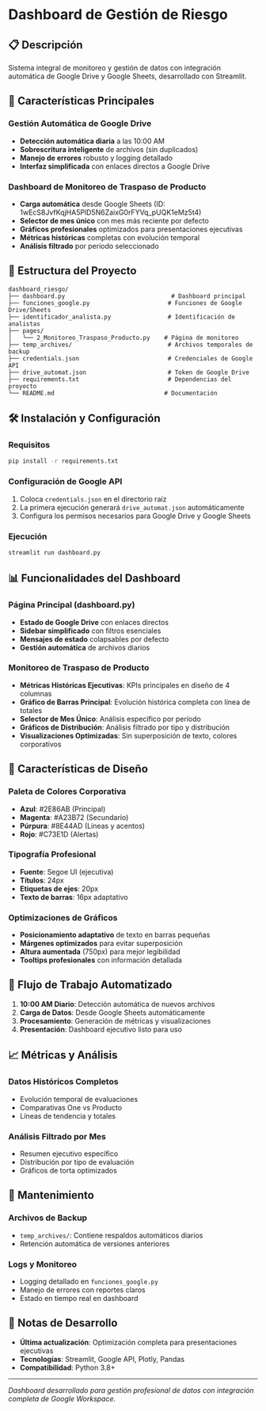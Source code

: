 # Dashboard de Gestión de Riesgo

## 📋 Descripción
Sistema integral de monitoreo y gestión de datos con integración automática de Google Drive y Google Sheets, desarrollado con Streamlit.

## 🚀 Características Principales

### Gestión Automática de Google Drive
- **Detección automática diaria** a las 10:00 AM
- **Sobrescritura inteligente** de archivos (sin duplicados)
- **Manejo de errores** robusto y logging detallado
- **Interfaz simplificada** con enlaces directos a Google Drive

### Dashboard de Monitoreo de Traspaso de Producto
- **Carga automática** desde Google Sheets (ID: 1wEcS8JvfKqjHA5PlD5N6ZaixG0rFYVq_pUQK1eMz5t4)
- **Selector de mes único** con mes más reciente por defecto
- **Gráficos profesionales** optimizados para presentaciones ejecutivas
- **Métricas históricas** completas con evolución temporal
- **Análisis filtrado** por período seleccionado

## 📁 Estructura del Proyecto

```
dashboard_riesgo/
├── dashboard.py                              # Dashboard principal
├── funciones_google.py                      # Funciones de Google Drive/Sheets
├── identificador_analista.py                # Identificación de analistas
├── pages/
│   └── 2_Monitoreo_Traspaso_Producto.py    # Página de monitoreo
├── temp_archives/                           # Archivos temporales de backup
├── credentials.json                         # Credenciales de Google API
├── drive_automat.json                       # Token de Google Drive
├── requirements.txt                         # Dependencias del proyecto
└── README.md                               # Documentación
```

## 🛠️ Instalación y Configuración

### Requisitos
```bash
pip install -r requirements.txt
```

### Configuración de Google API
1. Coloca `credentials.json` en el directorio raíz
2. La primera ejecución generará `drive_automat.json` automáticamente
3. Configura los permisos necesarios para Google Drive y Google Sheets

### Ejecución
```bash
streamlit run dashboard.py
```

## 📊 Funcionalidades del Dashboard

### Página Principal (dashboard.py)
- **Estado de Google Drive** con enlaces directos
- **Sidebar simplificado** con filtros esenciales
- **Mensajes de estado** colapsables por defecto
- **Gestión automática** de archivos diarios

### Monitoreo de Traspaso de Producto
- **Métricas Históricas Ejecutivas**: KPIs principales en diseño de 4 columnas
- **Gráfico de Barras Principal**: Evolución histórica completa con línea de totales
- **Selector de Mes Único**: Análisis específico por período
- **Gráficos de Distribución**: Análisis filtrado por tipo y distribución
- **Visualizaciones Optimizadas**: Sin superposición de texto, colores corporativos

## 🎨 Características de Diseño

### Paleta de Colores Corporativa
- **Azul**: #2E86AB (Principal)
- **Magenta**: #A23B72 (Secundario)
- **Púrpura**: #8E44AD (Líneas y acentos)
- **Rojo**: #C73E1D (Alertas)

### Tipografía Profesional
- **Fuente**: Segoe UI (ejecutiva)
- **Títulos**: 24px
- **Etiquetas de ejes**: 20px
- **Texto de barras**: 16px adaptativo

### Optimizaciones de Gráficos
- **Posicionamiento adaptativo** de texto en barras pequeñas
- **Márgenes optimizados** para evitar superposición
- **Altura aumentada** (750px) para mejor legibilidad
- **Tooltips profesionales** con información detallada

## 🔄 Flujo de Trabajo Automatizado

1. **10:00 AM Diario**: Detección automática de nuevos archivos
2. **Carga de Datos**: Desde Google Sheets automáticamente
3. **Procesamiento**: Generación de métricas y visualizaciones
4. **Presentación**: Dashboard ejecutivo listo para uso

## 📈 Métricas y Análisis

### Datos Históricos Completos
- Evolución temporal de evaluaciones
- Comparativas One vs Producto
- Líneas de tendencia y totales

### Análisis Filtrado por Mes
- Resumen ejecutivo específico
- Distribución por tipo de evaluación
- Gráficos de torta optimizados

## 🔧 Mantenimiento

### Archivos de Backup
- `temp_archives/`: Contiene respaldos automáticos diarios
- Retención automática de versiones anteriores

### Logs y Monitoreo
- Logging detallado en `funciones_google.py`
- Manejo de errores con reportes claros
- Estado en tiempo real en dashboard

## 📝 Notas de Desarrollo

- **Última actualización**: Optimización completa para presentaciones ejecutivas
- **Tecnologías**: Streamlit, Google API, Plotly, Pandas
- **Compatibilidad**: Python 3.8+

---

*Dashboard desarrollado para gestión profesional de datos con integración completa de Google Workspace.*
